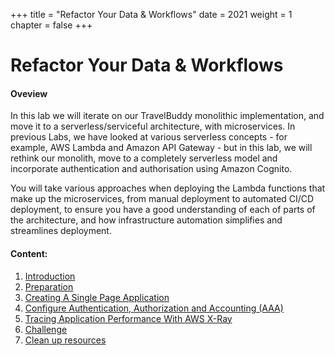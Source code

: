 +++
title = "Refactor Your Data & Workflows"
date = 2021
weight = 1
chapter = false
+++
# Refactor Your Data & Workflows

#### Oveview

In this lab we will iterate on our TravelBuddy monolithic implementation, and move it to a serverless/serviceful architecture, with microservices. In previous Labs, we have looked at various serverless concepts - for example, AWS Lambda and Amazon API Gateway - but in this lab, we will rethink our monolith, move to a completely serverless model and incorporate authentication and authorisation using Amazon Cognito.

You will take various approaches when deploying the Lambda functions that make up the microservices, from manual deployment to automated CI/CD deployment, to ensure you have a good understanding of each of parts of the architecture, and how infrastructure automation simplifies and streamlines deployment.

#### Content:


1. [Introduction](1-introduction/)
2. [Preparation](2-prepare/)
3. [Creating A Single Page Application](3-create-single-page-app/)
4. [Configure Authentication, Authorization and Accounting (AAA)](4-configure-aaa/)
5. [Tracing Application Performance With AWS X-Ray](5-tracing-application-performance-with-xray/)
6. [Challenge](6-challenge/)
7. [Clean up resources](7-cleanup/)